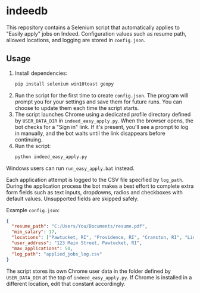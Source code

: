 # indeedb

This repository contains a Selenium script that automatically applies to
"Easily apply" jobs on Indeed. Configuration values such as resume path,
allowed locations, and logging are stored in `config.json`.

## Usage
1. Install dependencies:
   ```bash
   pip install selenium win10toast geopy
   ```
2. Run the script for the first time to create `config.json`. The program will
   prompt you for your settings and save them for future runs. You can choose to
   update them each time the script starts.
3. The script launches Chrome using a dedicated profile directory defined by
   `USER_DATA_DIR` in `indeed_easy_apply.py`. When the browser opens, the bot
   checks for a "Sign in" link. If it's present, you'll see a prompt to log in
   manually, and the bot waits until the link disappears before continuing.
4. Run the script:
   ```bash
   python indeed_easy_apply.py
   ```
  Windows users can run `run_easy_apply.bat` instead.

Each application attempt is logged to the CSV file specified by `log_path`.
During the application process the bot makes a best effort to complete extra
form fields such as text inputs, dropdowns, radios and checkboxes with default
values. Unsupported fields are skipped safely.

Example `config.json`:
```json
{
  "resume_path": "C:/Users/You/Documents/resume.pdf",
  "min_salary": 17,
  "locations": ["Pawtucket, RI", "Providence, RI", "Cranston, RI", "Lincoln, RI"],
  "user_address": "123 Main Street, Pawtucket, RI",
  "max_applications": 50,
  "log_path": "applied_jobs_log.csv"
}
```

The script stores its own Chrome user data in the folder defined by
`USER_DATA_DIR` at the top of `indeed_easy_apply.py`. If Chrome is installed in
a different location, edit that constant accordingly.
